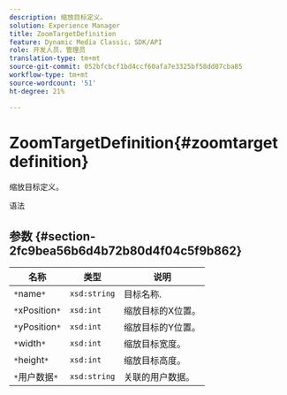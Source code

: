 ```yaml
---
description: 缩放目标定义。
solution: Experience Manager
title: ZoomTargetDefinition
feature: Dynamic Media Classic，SDK/API
role: 开发人员，管理员
translation-type: tm+mt
source-git-commit: 052bfcbcf1bd4ccf60afa7e3325bf58dd07cba85
workflow-type: tm+mt
source-wordcount: '51'
ht-degree: 21%

---
```



# ZoomTargetDefinition{#zoomtargetdefinition}

缩放目标定义。

语法

## 参数 {#section-2fc9bea56b6d4b72b80d4f04c5f9b862}

| 名称 | 类型 | 说明 |
|---|---|---|
| `*`name`*` | `xsd:string` | 目标名称. |
| `*`xPosition`*` | `xsd:int` | 缩放目标的X位置。 |
| `*`yPosition`*` | `xsd:int` | 缩放目标的Y位置。 |
| `*`width`*` | `xsd:int` | 缩放目标宽度。 |
| `*`height`*` | `xsd:int` | 缩放目标高度。 |
| `*`用户数据`*` | `xsd:string` | 关联的用户数据。 |

